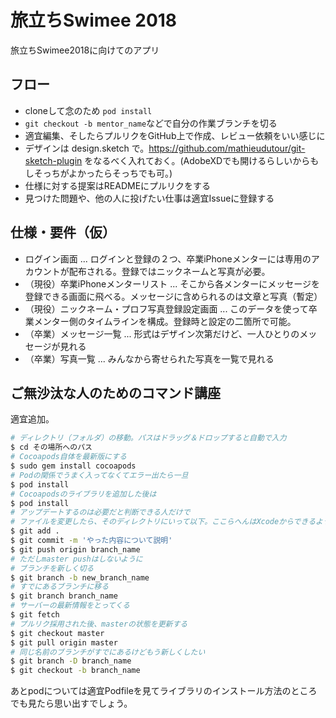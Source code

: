 # 旅立ちSwimee 2018

旅立ちSwimee2018に向けてのアプリ

## フロー

- cloneして念のため `pod install`
- `git checkout -b mentor_name`などで自分の作業ブランチを切る
- 適宜編集、そしたらプルリクをGitHub上で作成、レビュー依頼をいい感じに
- デザインは design.sketch で。https://github.com/mathieudutour/git-sketch-plugin をなるべく入れておく。(AdobeXDでも開けるらしいからもしそっちがよかったらそっちでも可。)
- 仕様に対する提案はREADMEにプルリクをする
- 見つけた問題や、他の人に投げたい仕事は適宜Issueに登録する

## 仕様・要件（仮）

- ログイン画面 ... ログインと登録の２つ、卒業iPhoneメンターには専用のアカウントが配布される。登録ではニックネームと写真が必要。
- （現役）卒業iPhoneメンターリスト ... そこから各メンターにメッセージを登録できる画面に飛べる。メッセージに含められるのは文章と写真（暫定）
- （現役）ニックネーム・プロフ写真登録設定画面 ... このデータを使って卒業メンター側のタイムラインを構成。登録時と設定の二箇所で可能。
- （卒業）メッセージ一覧 ... 形式はデザイン次第だけど、一人ひとりのメッセージが見れる
- （卒業）写真一覧 ... みんなから寄せられた写真を一覧で見れる

## ご無沙汰な人のためのコマンド講座

適宜追加。

```sh
# ディレクトリ（フォルダ）の移動。パスはドラッグ＆ドロップすると自動で入力
$ cd その場所へのパス
# Cocoapods自体を最新版にする
$ sudo gem install cocoapods
# Podの関係でうまく入ってなくてエラー出たら一旦
$ pod install
# Cocoapodsのライブラリを追加した後は
$ pod install
# アップデートするのは必要だと判断できる人だけで
# ファイルを変更したら、そのディレクトリにいって以下。ここらへんはXcodeからできるようになっているのでそっちのほうが楽かも。
$ git add .
$ git commit -m 'やった内容について説明'
$ git push origin branch_name
# ただしmaster pushはしないように
# ブランチを新しく切る
$ git branch -b new_branch_name
# すでにあるブランチに移る
$ git branch branch_name
# サーバーの最新情報をとってくる
$ git fetch
# プルリク採用された後、masterの状態を更新する
$ git checkout master
$ git pull origin master
# 同じ名前のブランチがすでにあるけどもう新しくしたい
$ git branch -D branch_name
$ git checkout -b branch_name
```

あとpodについては適宜Podfileを見てライブラリのインストール方法のところでも見たら思い出すでしょう。
